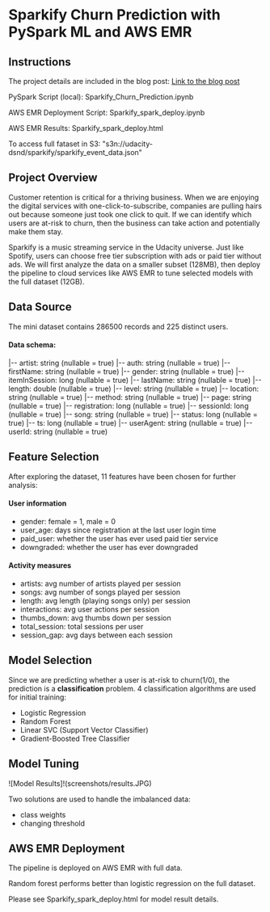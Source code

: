 # Sparkify Churn Prediction with PySpark ML and AWS EMR

## Instructions
The project details are included in the blog post:
[Link to the blog post](https://medium.com/@kxestella.zzz/predicting-churn-with-pyspark-ml-d65012e9ab7c?source=friends_link&sk=f69ff5ef9dbfd4f490bed130ba9b3b99)

PySpark Script (local): Sparkify_Churn_Prediction.ipynb

AWS EMR Deployment Script: Sparkify_spark_deploy.ipynb

AWS EMR Results: Sparkify_spark_deploy.html

To access full fataset in S3: "s3n://udacity-dsnd/sparkify/sparkify_event_data.json"

## Project Overview
Customer retention is critical for a thriving business. When we are enjoying the digital services with one-click-to-subscribe, companies are pulling hairs out because someone just took one click to quit. If we can identify which users are at-risk to churn, then the business can take action and potentially make them stay.

Sparkify is a music streaming service in the Udacity universe. Just like Spotify, users can choose free tier subscription with ads or paid tier without ads. We will first analyze the data on a smaller subset (128MB), then deploy the pipeline to cloud services like AWS EMR to tune selected models with the full dataset (12GB).

## Data Source
The mini dataset contains 286500 records and 225 distinct users. 

#### Data schema:

 |-- artist: string (nullable = true)
 |-- auth: string (nullable = true)
 |-- firstName: string (nullable = true)
 |-- gender: string (nullable = true)
 |-- itemInSession: long (nullable = true)
 |-- lastName: string (nullable = true)
 |-- length: double (nullable = true)
 |-- level: string (nullable = true)
 |-- location: string (nullable = true)
 |-- method: string (nullable = true)
 |-- page: string (nullable = true)
 |-- registration: long (nullable = true)
 |-- sessionId: long (nullable = true)
 |-- song: string (nullable = true)
 |-- status: long (nullable = true)
 |-- ts: long (nullable = true)
 |-- userAgent: string (nullable = true)
 |-- userId: string (nullable = true)

## Feature Selection
After exploring the dataset, 11 features have been chosen for further analysis:

#### User information
- gender: female = 1, male = 0
- user_age: days since registration at the last user login time
- paid_user: whether the user has ever used paid tier service
- downgraded: whether the user has ever downgraded

#### Activity measures
- artists: avg number of artists played per session
- songs: avg number of songs played per session
- length: avg length (playing songs only) per session
- interactions: avg user actions per session
- thumbs_down: avg thumbs down per session
- total_session: total sessions per user
- session_gap: avg days between each session

## Model Selection
Since we are predicting whether a user is at-risk to churn(1/0), the prediction is a **classification** problem. 4 classification algorithms are used for initial training:

- Logistic Regression
- Random Forest
- Linear SVC (Support Vector Classifier)
- Gradient-Boosted Tree Classifier

## Model Tuning
![Model Results]!(screenshots/results.JPG)

Two solutions are used to handle the imbalanced data:
- class weights
- changing threshold

## AWS EMR Deployment
The pipeline is deployed on AWS EMR with full data. 

Random forest performs better than logistic regression on the full dataset.

Please see Sparkify_spark_deploy.html for model result details.

